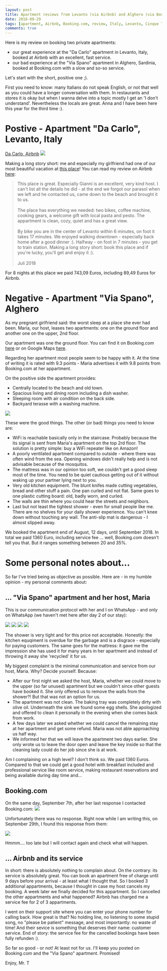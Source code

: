 ```yaml
---
layout: post
title: Apartment reviews from Levanto (via Airbnb) and Alghero (via Booking.com), Italy.
date: 2018-09-29
tags: [apartment, Airbnb, Booking.com, review, Italy, Levanto, Cinque Terre, Alghero, Sardinia]
comments: true
---
```


Here is my review on booking two private apartments:
- our great experience at the "Da Carlo" apartment in Levanto, Italy, booked at Airbnb with an excellent, fast service.
- our bad experience at the "Via Spano" apartment in Alghero, Sardinia, booked at Booking.com with a slow and so-so service.


Let's start with the short, positive one ;).

First you need to know: many Italians do not speak English, or not that well as you could have a longer conversation with them. In restaurants and stores it is okay but when I wanna delve into a topic mostly I get an 'I don't understand'. Nevertheless the locals are great. Anna and I have been here this year for the third time :).

# Postive - Apartment "Da Carlo", Levanto, Italy

[Da Carlo, Airbnb](https://www.airbnb.com/rooms/19291856)
<img class="image fit" src="{{site.baseurl}}/images/2018-09-29-da-carlo-apartment-airbnb.png">

Making a long story short: me and especially my girlfriend had one of our most beautiful vacation at [this place](https://goo.gl/maps/BbFV3kUi93B2)! You can read my review on Airbnb [here](https://www.airbnb.de/users/reviews/66687080):

> This place is great. Especially Gianni is an excellent, very kind host. I can't list all the details he did - at the end we forgot our parasol when we left and he contacted us, came down to the beach and brought it to us.<br><br>
> The place has everything we needed: two bikes, coffee machine, cooking gears, a welcome gift with local pasta and pesto. The appartment is clean, cozy, quiet and has a great view.<br><br>
> By bike you are in the center of Levanto within 6 minutes, on foot it takes 17 minutes. We enjoyed walking downtown - especially back home after a good dinner :). Halfway - on foot in 7 minutes - you get to train station. Making a long story short: book this place and if you're lucky, you'll get and enjoy it :).
> <br><br>
> Juli 2018

For 8 nights at this place we paid 743,09 Euros, including 89,49 Euros for Airbnb.

# Negative - Apartment "Via Spano", Alghero

As my pregnant girlfriend said: the worst sleep at a place she ever had been. Maria, our host, leases two apartments: one on the ground floor and another one on the upper, 2nd floor.

Our apartment was one the ground floor. You can find it on Booking.com [here](www.booking.com/hotel/it/apartment-spano.html) or on Google Maps [here](https://goo.gl/maps/CJ9iKWLaFuM2).

Regarding her apartment most people seem to be happy with it. At the time of writing it is rated with 9.3 points - Maria advertises it with 9.8 points from Booking.com at her appartment. 

On the positive side the apartment provides:
+ Centrally located to the beach and old town.
+ Spacious living and dining room including a dish washer.
+ Sleeping room with air condition on the back side.
+ Backyard terasse with a washing machine.

<img class="image fit" src="{{site.baseurl}}/images/2018-09-29-booking.com-apartment-overview.png">

These were the good things. The other (or bad) things you need to know are:
- WiFi is reachable basically only in the staircase. Probably because the its signal is sent from Maria's apartment on the top 2rd floor. The solution is pretty simple: buy a WiFi repeater like on Amazon!
- A poorly ventilated apartment compared to outside - where there was often wind from the sea. Opening windows didn't really help and is not advisable because of the mosquitos.
- The mattress was in our opinion too soft, we couldn't get a good sleep most of the time. You need to be quiet cautious getting out of it without waking up your partner lying next to you.
- Very old kitchen equipment. The blunt knifes made cutting vegetables, bread and other stuff a pain. One pan curled and not flat. Same goes to one plastic cutting board: old, badly worn, and curled.
- The walls are thin where you could hear the streets and neighbors.
- Last but not least the tightest shower - even for small people like me. There are no shelves for your daily shower experience. You can't knee down without touching any wall. The anti-slip mat is dangerous - I almost slipped away.

We booked the apartment end of August, 12 days, until September 2018. In total we paid 1360 Euro, including service fee ... well, Booking.com doesn't tell you that. But it ranges something between 20 and 35%.

# Some personal notes about...

So far I've tried being as objective as possible. Here are - in my humble opinion - my personal comments about:

## ... "Via Spano" apartment and her host, Maria

This is our communication protocol with her and I on WhatsApp - and only on WhatsApp (we haven't met here after day 2 of our stay):

<img class="image fit" src="{{site.baseurl}}/images/2018-09-29-whatsapp-protocol1.png">
<img class="image fit" src="{{site.baseurl}}/images/2018-09-29-whatsapp-protocol2.png">
<img class="image fit" src="{{site.baseurl}}/images/2018-09-29-whatsapp-protocol3.png">
<img class="image fit" src="{{site.baseurl}}/images/2018-09-29-whatsapp-protocol4.png">

The shower is very tight and for this price not acceptable. Honestly: the kitchen equqiment is overdue for the garbage and is a disgrace - especially for paying customers. The same goes for the mattress: it gave me the impression she has used it for many years in her apartment and instead of throwing it away she 'recycled' it for us.

My biggest complaint is the minimal communication and service from our host, Maria. Why? Decide yourself. Because:

- After our first night we asked the host, Maria, whether we could move to the upper (so far unused) apartment but we couldn't since other guests have booked it. She only offered us to remove the walls from the shower?! But that was not an option for us.
- The apartment was not clean. The baking tray was completely dirty with olive oil. Underneath the sink we found some egg shells. She apologized and offered to clean it personally in the evening when she comes back from work.
- A few days later we asked whether we could cancel the remaining stay at her apartment and get some refund. Maria was not able approaching us half way.
- We informed her that we will leave the apartment two days earlier. She only wrote us to leave the door open and leave the key inside so that the cleaning lady could do her job since she is at work.

Am I complaining on a high level? I don't think so. We paid 1360 Euros. Compared to that we could get a good hotel with breakfast included and professional service like room service, making restaurant reservations and being available during day time and...

## Booking.com

On the same day, September 7th, after her last response I contacted Booking.com:
<img class="image fit" src="{{site.baseurl}}/images/2018-09-29-booking.com-email.png">

Unfortunately there was no response. Right now while I am writing this, on September 29th, I found this response from them:

<img class="image fit" src="{{site.baseurl}}/images/2018-09-29-booking.com-email-response.png">

Hmmm.... too late but I will contact again and check what will happen.

## ... Airbnb and its service

In short: there is absolutely nothing to complain about. On the contrary: its service is absolutely great. You can book an apartment free of charge until 9 days before your arrival - at least what I thought that. So I booked 3 additional appartments, because I thought in case my host cancels my booking. A week later we finally decided for this appartment. So I cancelled the other appartments and what happened? Airbnb has charged me a service fee for 2 of 3 appartments.

I went on their support site where you can enter your phone number for calling back. How great is that? No holding line, no listening to some stupid song, no "please be patient" message, and most importantly: no waste of time! And their sevice is something that deserves their name: customer service. End of story: the service fee for the cancelled bookings have been fully refunden :).

So far so good - or not! At least not for us. I'll keep you posted on Booking.com and the "Via Spano" apartment. Promised!

Enjoy, Mr. T